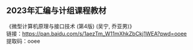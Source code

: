 ## 2023年汇编与计组课程教材
《微型计算机原理与接口技术 (第4版) (吴宁, 乔亚男)》  
链接：https://pan.baidu.com/s/1aezTm_W11mXhkZbCkj1WEA?pwd=ooee  
提取码：ooee